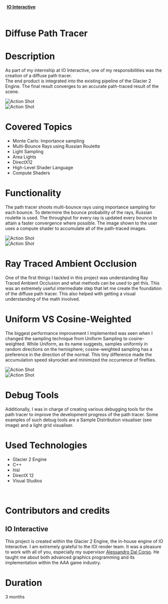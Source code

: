 <style>
    #myFrame { width:100%; height:300px; }
</style>

<script>
    import {FaLink} from 'svelte-icons/fa';
</script>

<div class="flex" style="padding-bottom:20px;">
    <div class="flex pr-5">
        <a href="https://ioi.dk/" target="_blank" rel="no-referrer">
            <div class="flex items-center LinkWrapper">
                <div>
                <b style="padding-left:5px; padding-right:10px; ">IO Interactive</b>
                </div>
                <div class="padding-right:20px h-6 ">
                    <FaLink/>
                </div >
            </div>
        </a>
    </div>
</div>

# Diffuse Path Tracer

<div id="markdownBody">
    <div class="grid-container grid-centered-container reversed-col-content">
        <div class="w-full">
            <h1 class="title">Description</h1>
            <p>
            As part of my internship at IO Interactive, one of my responsibilities was the creation of a diffuse path tracer. <br>
            The end product is integrated into the existing pipeline of the Glacier 2 Engine. The final result converges to an accurate path-traced result of the scene.
            </p>
        </div>
        <div class="justify-center">
            <img class="rounded-3xl shadow-xl" src="https://ik.imagekit.io/gillianassi/Projects/Diffuse_PathTracer/CouchDynamic_CosineWeighted_PT-ezgif.com-video-to-gif-converter_-o-9Jn_Z0.gif?updatedAt=1708994083073" alt="Action Shot"  width="auto" />
        </div>
    </div>
    <div class="grid-container grid-centered-container">
        <div class="justify-center">
            <img class="rounded-3xl shadow-xl"  src="https://ik.imagekit.io/gillianassi/Projects/Diffuse_PathTracer/CompareLight_MaBkrveVx.jpg?updatedAt=1708993657577" alt="Action Shot"  width="auto" />
        </div>
        <div class="w-full">
            <h1 class="title">Covered Topics</h1>
            <ul class="list-disc marker:text-gPrimaryColor pl-10">
                <li>Monte Carlo: Importance sampling</li>
                <li>Multi-Bounce Rays using Russian Roulette</li>
                <li>Light Sampling</li>
                <li>Area Lights</li>
                <li>DirectX12</li>
                <li>High-Level Shader Language</li>
                <li>Compute Shaders</li>
            </ul>
        </div>
    </div>
    <div class="grid-container grid-centered-container reversed-col-content">
        <div class="w-full">
            <h1 class="title">Functionality</h1>
            <p>
                The path tracer shoots multi-bounce rays using importance sampling for each bounce. To determine the bounce probability of the rays, Russian roulette is used. The throughput for every ray is updated every bounce to attain a faster convergence where possible. The image shown to the user uses a compute shader to accumulate all of the path-traced images.
            </p>
        </div>
        <div class="justify-center">
             <img class="rounded-3xl shadow-xl" src="https://ik.imagekit.io/gillianassi/Projects/Diffuse_PathTracer/UniformSampling_WqJIjaF6z.gif?updatedAt=1708992810697" alt="Action Shot"  width="auto" />
        </div>
    </div>
    <div class="grid-container grid-centered-container">
        <div class="justify-center">
            <img class="rounded-3xl shadow-xl"  src="https://ik.imagekit.io/gillianassi/Projects/Diffuse_PathTracer/Piano_RTAO_zprC03pSS.png?updatedAt=1708992807730" alt="Action Shot"  width="auto" />
         </div>
        <div class="w-full">
            <h1 class="title">Ray Traced Ambient Occlusion</h1>
            <p>
            One of the first things I tackled in this project was understanding Ray Traced Ambient Occlusion and what methods can be used to get this. This was an extremely useful intermediate step that let me create the foundation of the diffuse path tracer. This also helped with getting a visual understanding of the math involved.
            </p>
        </div>
    </div>
    <div class="grid-container grid-centered-container reversed-col-content">
        <div class="w-full">
            <h1 class="title">Uniform VS Cosine-Weighted</h1>
            <p>
                The biggest performance improvement I implemented was seen when I changed the sampling technique from Uniform Sampling to cosine-weighted. While Uniform, as its name suggests, samples uniformly in random directions on the hemisphere; cosine-weighted sampling has a preference in the direction of the normal. This tiny difference made the accumulation speed skyrocket and minimized the occurrence of fireflies.
            </p>
        </div>
        <div class="justify-center">
            <img class="rounded-3xl shadow-xl" src="https://ik.imagekit.io/gillianassi/Projects/Diffuse_PathTracer/Untitled_XaJcrWsQt.jpg?updatedAt=1708996960034" alt="Action Shot"  width="auto" />
        </div>
    </div>
    <div class="grid-container grid-centered-container">
        <div class="justify-center">
            <img class="rounded-3xl shadow-xl"  src="https://ik.imagekit.io/gillianassi/Projects/Diffuse_PathTracer/Trolly_Samples_Angle0_78hI01gbmV.png?updatedAt=1708992808597" alt="Action Shot"  width="auto" />
        </div>
        <div class="w-full">
            <h1 class="title">Debug Tools</h1>
            <p>
            Additionally, I was in charge of creating various debugging tools for the path tracer to improve the development progress of the path tracer. Some examples of such debug tools are a Sample Distribution visualiser (see image) and a light grid visualiser.
            </p>
        </div>
    </div>
    
</div>


# Used Technologies<br>
<div>
    <ul class="list-disc marker:text-gPrimaryColor pl-10">
        <li>Glacier 2 Engine</li>
        <li>C++</li>
        <li>hlsl</li>
        <li>DirectX 12</li>
        <li>Visual Studios</li>
    </ul>
</div> 
<br>


# Contributors and credits
## IO Interactive

This project is created within the Glacier 2 Engine, the in-house engine of IO Interactive. I am extremely grateful to the IOI render team. It was a pleasure to work with all of you, especially my supervisor <a class="text-gPrimaryColor" target="_blank" rel="no-referrer" href="https://www.linkedin.com/in/alcor/">Alessandro Dal Corso</a>. He taught me about both advanced graphics programming and its implementation within the AAA game industry.


# Duration
3 months
